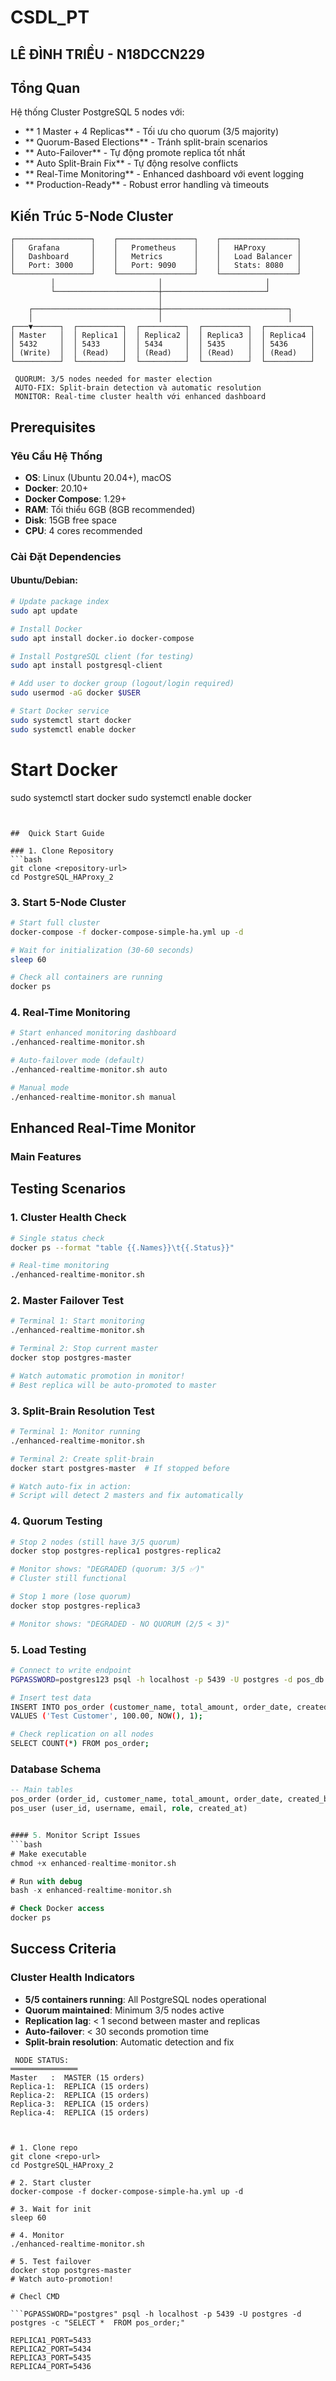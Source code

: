 # CSDL_PT

## LÊ ĐÌNH TRIỀU - N18DCCN229

##  Tổng Quan

Hệ thống Cluster PostgreSQL 5 nodes với:
- ** 1 Master + 4 Replicas** - Tối ưu cho quorum (3/5 majority)
- ** Quorum-Based Elections** - Tránh split-brain scenarios
- ** Auto-Failover** - Tự động promote replica tốt nhất
- ** Auto Split-Brain Fix** - Tự động resolve conflicts
- ** Real-Time Monitoring** - Enhanced dashboard với event logging
- ** Production-Ready** - Robust error handling và timeouts

##  Kiến Trúc 5-Node Cluster

```
┌─────────────────┐    ┌─────────────────┐    ┌─────────────────┐
│   Grafana       │    │   Prometheus    │    │   HAProxy       │
│   Dashboard     │    │   Metrics       │    │   Load Balancer │
│   Port: 3000    │    │   Port: 9090    │    │   Stats: 8080   │
└─────────────────┘    └─────────────────┘    └─────────────────┘
         │                       │                       │
         └───────────────────────┼───────────────────────┘
                                 │
    ┌────────────────────────────┼────────────────────────────┐
    │                            │                            │
┌───▼──────┐  ┌──────────┐  ┌──────────┐  ┌──────────┐  ┌──────────┐
│ Master   │  │ Replica1 │  │ Replica2 │  │ Replica3 │  │ Replica4 │
│ 5432     │  │ 5433     │  │ 5434     │  │ 5435     │  │ 5436     │
│ (Write)  │  │ (Read)   │  │ (Read)   │  │ (Read)   │  │ (Read)   │
└──────────┘  └──────────┘  └──────────┘  └──────────┘  └──────────┘

 QUORUM: 3/5 nodes needed for master election
 AUTO-FIX: Split-brain detection và automatic resolution
 MONITOR: Real-time cluster health với enhanced dashboard
```

##  Prerequisites

###  Yêu Cầu Hệ Thống
- **OS**: Linux (Ubuntu 20.04+), macOS
- **Docker**: 20.10+ 
- **Docker Compose**: 1.29+
- **RAM**: Tối thiểu 6GB (8GB recommended)
- **Disk**: 15GB free space
- **CPU**: 4 cores recommended

###  Cài Đặt Dependencies

#### Ubuntu/Debian:
```bash
# Update package index
sudo apt update

# Install Docker
sudo apt install docker.io docker-compose

# Install PostgreSQL client (for testing)
sudo apt install postgresql-client

# Add user to docker group (logout/login required)
sudo usermod -aG docker $USER

# Start Docker service
sudo systemctl start docker
sudo systemctl enable docker
```

# Start Docker
sudo systemctl start docker
sudo systemctl enable docker
```


##  Quick Start Guide

### 1. Clone Repository
```bash
git clone <repository-url>
cd PostgreSQL_HAProxy_2
```

### 3. Start 5-Node Cluster
```bash
# Start full cluster
docker-compose -f docker-compose-simple-ha.yml up -d

# Wait for initialization (30-60 seconds)
sleep 60

# Check all containers are running
docker ps
```

### 4. Real-Time Monitoring
```bash
# Start enhanced monitoring dashboard
./enhanced-realtime-monitor.sh

# Auto-failover mode (default)
./enhanced-realtime-monitor.sh auto

# Manual mode
./enhanced-realtime-monitor.sh manual
```

##  Enhanced Real-Time Monitor

###  Main Features

##  Testing Scenarios

### 1.  Cluster Health Check
```bash
# Single status check
docker ps --format "table {{.Names}}\t{{.Status}}"

# Real-time monitoring
./enhanced-realtime-monitor.sh
```

### 2.  Master Failover Test
```bash
# Terminal 1: Start monitoring
./enhanced-realtime-monitor.sh

# Terminal 2: Stop current master
docker stop postgres-master

# Watch automatic promotion in monitor!
# Best replica will be auto-promoted to master
```

### 3.  Split-Brain Resolution Test
```bash
# Terminal 1: Monitor running
./enhanced-realtime-monitor.sh

# Terminal 2: Create split-brain
docker start postgres-master  # If stopped before

# Watch auto-fix in action:
# Script will detect 2 masters and fix automatically
```

### 4.  Quorum Testing
```bash
# Stop 2 nodes (still have 3/5 quorum)
docker stop postgres-replica1 postgres-replica2

# Monitor shows: "DEGRADED (quorum: 3/5 ✅)"
# Cluster still functional

# Stop 1 more (lose quorum)
docker stop postgres-replica3

# Monitor shows: "DEGRADED - NO QUORUM (2/5 < 3)"
```

### 5.  Load Testing
```bash
# Connect to write endpoint
PGPASSWORD=postgres123 psql -h localhost -p 5439 -U postgres -d pos_db

# Insert test data
INSERT INTO pos_order (customer_name, total_amount, order_date, created_by) 
VALUES ('Test Customer', 100.00, NOW(), 1);

# Check replication on all nodes
SELECT COUNT(*) FROM pos_order;
```


###  Database Schema
```sql
-- Main tables
pos_order (order_id, customer_name, total_amount, order_date, created_by)
pos_user (user_id, username, email, role, created_at)


#### 5. Monitor Script Issues
```bash
# Make executable
chmod +x enhanced-realtime-monitor.sh

# Run with debug
bash -x enhanced-realtime-monitor.sh

# Check Docker access
docker ps
```

##  Success Criteria

###  Cluster Health Indicators
- **5/5 containers running**: All PostgreSQL nodes operational
- **Quorum maintained**: Minimum 3/5 nodes active
- **Replication lag**: < 1 second between master and replicas
- **Auto-failover**: < 30 seconds promotion time
- **Split-brain resolution**: Automatic detection and fix

```
 NODE STATUS:
═══════════════
Master   :  MASTER (15 orders)
Replica-1:  REPLICA (15 orders)
Replica-2:  REPLICA (15 orders)  
Replica-3:  REPLICA (15 orders)
Replica-4:  REPLICA (15 orders)



# 1. Clone repo
git clone <repo-url>
cd PostgreSQL_HAProxy_2

# 2. Start cluster
docker-compose -f docker-compose-simple-ha.yml up -d

# 3. Wait for init
sleep 60

# 4. Monitor
./enhanced-realtime-monitor.sh

# 5. Test failover
docker stop postgres-master
# Watch auto-promotion!

# Checl CMD

```PGPASSWORD="postgres" psql -h localhost -p 5439 -U postgres -d postgres -c "SELECT *  FROM pos_order;"  
```


```
REPLICA1_PORT=5433
REPLICA2_PORT=5434
REPLICA3_PORT=5435
REPLICA4_PORT=5436
```